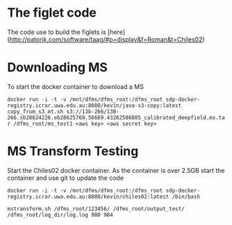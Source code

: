 The figlet code
===============

The code use to build the figlets is [here] (http://patorjk.com/software/taag/#p=display&f=Roman&t=Chiles02)

Downloading MS
==============
To start the docker container to download a MS

`docker run -i -t -v /mnt/dfms/dfms_root:/dfms_root sdp-docker-registry.icrar.uwa.edu.au:8080/kevin/java-s3-copy:latest copy_from_s3_mt.sh s3://13b-266/13B-266.sb28624226.eb28625769.56669.43262586805_calibrated_deepfield.ms.tar /dfms_root/ms_test1 <aws key> <aws secret key>`


MS Transform Testing
====================

Start the Chiles02 docker container. 
As the container is over 2.5GB start the container and use git to update the code
  
`docker run -i -t -v /mnt/dfms/dfms_root:/dfms_root sdp-docker-registry.icrar.uwa.edu.au:8080/kevin/chiles02:latest /bin/bash`  

`mstransform.sh /dfms_root/123456/ /dfms_root/output_test/ /dfms_root/log_dir/log.log 980 984`
